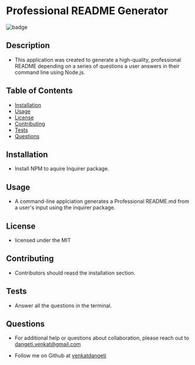 # Professional README Generator
  
 
![badge](https://img.shields.io/badge/license-MIT-brightgreen)<br />
  
## Description
* This application was created to generate a high-quality, professional README depending on a series of questions a user answers in their command line using Node.js.
 
  
## Table of Contents  
  * [Installation](#installation)
  * [Usage](#usage)
  * [License](#license)
  * [Contributing](#contributing)
  * [Tests](#tests)
  * [Questions](#questions)
 
 <a name="installation"/>
 
 ## Installation
 
 * Install NPM to aquire Inquirer package.
 
 <a name="usage"/>
 
 ## Usage
 
 * A command-line applciation generates a Professional README.md from a user's input using the inquirer package.
 
 
 <a name="license"/>
 
 ## License
* licensed under the MIT
 
 <a name="Contributing"/>
 
 ## Contributing
 
 * Contributors should reasd the installation section.
 
 
 <a name="tests"/>
 
 ## Tests
 
 * Answer all the questions in the terminal.
 
 <a name="questions"/>
 
 ## Questions
 
 * For additional help or questions about collaboration, please reach out to dangeti.venkat@gmail.com

 * Follow me on Github at [venkatdangeti](http://github.com/venkatdangeti)
 

